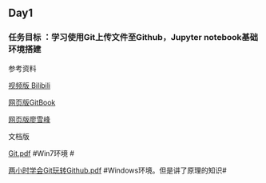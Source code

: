 ## Day1

### 任务目标 ：学习使用Git上传文件至Github，Jupyter notebook基础环境搭建

参考资料

[视频版 Bilibili](https://www.bilibili.com/video/av10475153?from=search&seid=11281184335048850372)

[网页版GitBook](https://git-scm.com/book/zh/v2)

[网页版廖雪峰](https://www.liaoxuefeng.com/wiki/0013739516305929606dd18361248578c67b8067c8c017b000)

文档版

[Git.pdf](https://github.com/gokoo/PythonAnalystNotebook/blob/master/Day0/git.pdf)  #Win7环境 #

[两小时学会Git玩转Github.pdf](https://github.com/gokoo/PythonAnalystNotebook/blob/master/Day0/两小时学会Git玩转Github.pdf) #Windows环境。但是讲了原理的知识#